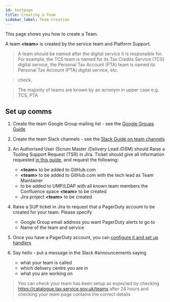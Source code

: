 ```yaml
---
id: testpage
title: Creating a Team
sidebar_label: Team Creation
---
```

This page shows you how to create a Team.

A team **\<team>** is created by the service team and Platform Support.

> A team should be named after the digital service it is responsible for. For example, the TCS team is named for its Tax Credits Service (TCS) digital service, the Personal Tax Account (PTA) team is named its Personal Tax Account (PTA) digital service, etc.

>check.

>The majority of teams are known by an acronym in upper case e.g. TCS, PTA

## Set up comms
1. Create the team Google Group mailing list - see the [Google Groups Guide](https://confluence.tools.tax.service.gov.uk/display/TOOLS/Google+Groups)

2. Create the team Slack channels - see the  [Slack Guide on team channels](https://confluence.tools.tax.service.gov.uk/display/DTRG/Slack+Guide#SlackGuide-TeamChannels)

3. An Authorised User (Scrum Master /Delivery Lead /DSM) should Raise a Tooling Support Request (TSR) in Jira. Ticket should give all information requested [in this guide](https://confluence.tools.tax.service.gov.uk/x/dS1fBg), and request the following:
   * **\<team>** to be added to GitHub.com
   * **\<team>** to be added to GitHub.com with the tech lead as Team Maintainer
   * to be added to UMP/LDAP with all known team members
   the Confluence space **\<team>** to be created
   * Jira project **\<team>** to be created

4. Raise a SUP ticket in Jira to request that a PagerDuty account to be created for your team. Please specify
   * Google Group email address you want PagerDuty alerts to go to
   * Name of the team and service

5. Once you have a PagerDuty account, you can [configure it and set up handlers](https://confluence.tools.tax.service.gov.uk/x/Eng9B)

6. Say hello - put a message in the Slack #announcements saying
   * what your team is called
   * which delivery centre you are in
   * what you are working on

>You can check your team has been setup as expected by checking https://catalogue.tax.service.gov.uk/teams after 24 hours and checking your team page contains the correct details
